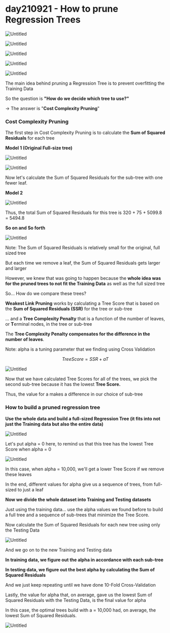 # day210921 - How to prune Regression Trees

![Untitled](day210921%20-%20How%20to%20prune%20Regression%20Trees%20b4d86e8860214da69f332d11d7bb0756/Untitled.png)

![Untitled](day210921%20-%20How%20to%20prune%20Regression%20Trees%20b4d86e8860214da69f332d11d7bb0756/Untitled%201.png)

![Untitled](day210921%20-%20How%20to%20prune%20Regression%20Trees%20b4d86e8860214da69f332d11d7bb0756/Untitled%202.png)

![Untitled](day210921%20-%20How%20to%20prune%20Regression%20Trees%20b4d86e8860214da69f332d11d7bb0756/Untitled%203.png)

![Untitled](day210921%20-%20How%20to%20prune%20Regression%20Trees%20b4d86e8860214da69f332d11d7bb0756/Untitled%204.png)

The main idea behind pruning a Regression Tree is to prevent overfitting the Training Data

So the question is **"How do we decide which tree to use?"**

→ The answer is "**Cost Complexity Pruning**"

### **Cost Complexity Pruning**

The first step in Cost Complexity Pruning is to calculate the **Sum of Squared Residuals** for each tree

**Model 1 (Original Full-size tree)**

![Untitled](day210921%20-%20How%20to%20prune%20Regression%20Trees%20b4d86e8860214da69f332d11d7bb0756/Untitled%205.png)

![Untitled](day210921%20-%20How%20to%20prune%20Regression%20Trees%20b4d86e8860214da69f332d11d7bb0756/Untitled%206.png)

Now let's calculate the Sum of Squared Residuals for the sub-tree with one fewer leaf.

**Model 2**

![Untitled](day210921%20-%20How%20to%20prune%20Regression%20Trees%20b4d86e8860214da69f332d11d7bb0756/Untitled%207.png)

Thus, the total Sum of Squared Residuals for this tree is 320 + 75 + 5099.8 = 5494.8

**So on and So forth**

![Untitled](day210921%20-%20How%20to%20prune%20Regression%20Trees%20b4d86e8860214da69f332d11d7bb0756/Untitled%208.png)

Note: The Sum of Squared Residuals is relatively small for the original, full sized tree

But each time we remove a leaf, the Sum of Squared Residuals gets larger and larger

However, we knew that was going to happen because the **whole idea was for the pruned trees to not fit the Training Data** as well as the full sized tree

So... How do we compare these trees?

**Weakest Link Pruning** works by calculating a Tree Score that is based on the **Sum of Squared Residuals (SSR)** for the tree or sub-tree

... and a **Tree Complexity Penalty** that is a function of the number of leaves, or **T**erminal nodes, in the tree or sub-tree

The **Tree Complexity Penalty compensates for the difference in the number of leaves**.

Note: alpha is a tuning parameter that we finding using Cross Validation

$$Tree Score = SSR + aT$$

![Untitled](day210921%20-%20How%20to%20prune%20Regression%20Trees%20b4d86e8860214da69f332d11d7bb0756/Untitled%209.png)

Now that we have calculated Tree Scores for all of the trees, we pick the second sub-tree because it has the lowest **Tree Score.** 

Thus, the value for a makes a difference in our choice of sub-tree

### How to build a pruned regression tree

**Use the whole data and build a full-sized Regression Tree (it fits into not just the Training data but also the entire data)**

![Untitled](day210921%20-%20How%20to%20prune%20Regression%20Trees%20b4d86e8860214da69f332d11d7bb0756/Untitled%2010.png)

Let's put alpha = 0 here, to remind us that this tree has the lowest Tree Score when alpha = 0

![Untitled](day210921%20-%20How%20to%20prune%20Regression%20Trees%20b4d86e8860214da69f332d11d7bb0756/Untitled%2011.png)

In this case, when alpha = 10,000, we'll get a lower Tree Score if we remove these leaves

In the end, different values for alpha give us a sequence of trees, from full-sized to just a leaf

**Now we divide the whole dataset into Training and Testing datasets**

Just using the training data... use the alpha values we found before to build a full tree and a sequence of sub-trees that minimize the Tree Score.

Now calculate the Sum of Squared Residuals for each new tree using only the Testing Data

![Untitled](day210921%20-%20How%20to%20prune%20Regression%20Trees%20b4d86e8860214da69f332d11d7bb0756/Untitled%2012.png)

And we go on to the new Training and Testing data

**In training data, we figure out the alpha in accordance with each sub-tree**

**In testing data, we figure out the best alpha by calculating the Sum of Squared Residuals** 

And we just keep repeating until we have done 10-Fold Cross-Validation

Lastly, the value for alpha that, on average, gave us the lowest Sum of Squared Residuals with the Testing Data, is the final value for alpha

In this case, the optimal trees build with a = 10,000 had, on average, the lowest Sum of Squared Residuals.

![Untitled](day210921%20-%20How%20to%20prune%20Regression%20Trees%20b4d86e8860214da69f332d11d7bb0756/Untitled%2013.png)